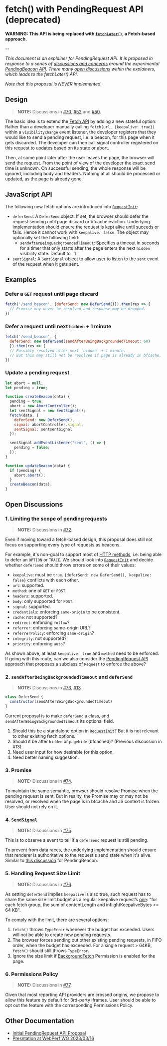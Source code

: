 # fetch() with PendingRequest API (deprecated)

**WARNING: This API is being replaced with [`fetchLater()`](fetch-later-api.md), a Fetch-based approach.**

--

*This document is an explainer for PendingRequest API.*
*It is proposed in response to a series of [discussions and concerns][concerns] around the experimental [PendingBeacon API](pending-beacon-api.md).*
*There many [open discussions](#open-discussions) within the explainers, which leads to the fetchLater() API.*

*Note that this proposal is NEVER implemented.*

## Design

> **NOTE:** Discussions in [#70], [#52] and [#50].

The basic idea is to extend the [Fetch API] by adding a new stateful option:
Rather than a developer manually calling `fetch(url, {keepalive: true})` within a `visibilitychange` event listener, the developer registers that they would like to send a pending request, i.e. a beacon, for this page when it gets discarded.
The developer can then call signal controller registered on this request to updates based on its state or abort.

Then, at some point later after the user leaves the page, the browser will send the request.
From the point of view of the developer the exact send time is unknown. On successful sending, the whole response will be ignored, including body and headers. Nothing at all should be processed or updated, as the page is already gone.

## JavaScript API

The following new fetch options are introduced into [`RequestInit`]:

* `deferSend`: A `DeferSend` object. If set, the browser should defer the request sending until page discard or bfcache eviction.
  Underlying implementation should ensure the request is kept alive until suceeds or fails.
  Hence it cannot work with `keepalive: false`. The object may optionally set the following field:
  * `sendAfterBeingBackgroundedTimeout`: Specifies a timeout in seconds for a timer that only starts after the page enters the next `hidden` visibility state.
    Default to `-1`.
* `sentSignal`: A `SentSignal` object to allow user to listen to the `sent` event of the request when it gets sent.


## Examples

### Defer a `GET` request until page discard

```js
fetch('/send_beacon', {deferSend: new DeferSend()}).then(res => {
  // Promise may never be resolved and response may be dropped.
})
```

### Defer a request until next `hidden` + 1 minute

```js
fetch('/send_beacon', {
  deferSend: new DeferSend(sendAfterBeingBackgroundedTimeout: 60)
  }).then(res => {
  // Possibly resolved after next `hidden` + 1 minute.
  // But this may still not be resolved if page is already in bfcache.
})
```

### Update a pending request

```js
let abort = null;
let pending = true;

function createBeacon(data) {
  pending = true;
  abort = new AbortController();
  let sentSignal = new SentSignal();
  fetch(data, {
    deferSend: new DeferSend(),
    signal: abortController.signal,
    sentSignal: sentsentSignal
  });

  sentSignal.addEventListener("sent", () => {
    pending = false;
  });
}

function updateBeacon(data) {
  if (pending) {
    abort.abort();
  }
  createBeacon(data);
}
```

## Open Discussions

### 1. Limiting the scope of pending requests

> **NOTE:** Discussions in [#72].

Even if moving toward a fetch-based design, this proposal does still not focus on supporting every type of requests as beacons.

For example, it's non-goal to support most of [HTTP methods], i.e. being able to defer an `OPTION` or `TRACE`.
We should look into [`RequestInit`] and decide whether `deferSend` should throw errors on some of their values:

* `keepalive`: must be `true`. `{deferSend: new DeferSend(), keepalive: false}` conflicts with each other.
* `url`: supported.
* `method`: one of `GET` or `POST`.
* `headers`: supported.
* `body`: only supported for `POST`.
* `signal`: supported.
* `credentials`: enforcing `same-origin` to be consistent.
* `cache`: not supported?
* `redirect`: enforcing `follow`?
* `referrer`: enforcing same-origin URL?
* `referrerPolicy`: enforcing `same-origin`?
* `integrity`: not supported?
* `priority`: enforcing `auto`?

As shown above, at least `keepalive: true` and `method` need to be enforced.
If going with this route, can we also consider the [PendingRequest API] approach that proposes a subclass of `Request` to enforce the above?

### 2. `sendAfterBeingBackgroundedTimeout` and `deferSend`

> **NOTE:** Discussions in [#73], [#13].

```js
class DeferSend {
  constructor(sendAfterBeingBackgroundedTimeout)
}
```

Current proposal is to make `deferSend` a class, and `sendAfterBeingBackgroundedTimeout` its optional field.

1. Should this be a standalone option in [`RequestInit`]? But it is not relevant to other existing fetch options.
2. Should it be after `hidden` or `pagehide` (bfcached)? (Previous discussion in #13).
3. Need user input for how desirable for this option.
4. Need better naming suggestion.

### 3. Promise

> **NOTE:** Discussions in [#74].

To maintain the same semantic, browser should resolve Promise when the pending request is sent. But in reality, the Promise may or may not be resolved, or resolved when the page is in bfcache and JS context is frozen. User should not rely on it.

### 4. `SendSignal`

> **NOTE:** Discussions in [#75].

This is to observe a event to tell if a `deferSend` request is still pending.

To prevent from data races, the underlying implementation should ensure that renderer is authoritative to the request's send state when it's alive. Similar to [this discussion](https://github.com/WICG/pending-beacon/issues/10#issuecomment-1189804245) for PendingBeacon.

### 5. Handling Request Size Limit

> **NOTE:** Discussions in [#76].

As setting `deferSend` implies `keepalive` is also true, such request has to share the same size limit budget as a regular keepalive request’s [one][fetch-keepalive-quota]: "for each fetch group, the sum of contentLength and inflightKeepaliveBytes <= 64 KB".

To comply with the limit, there are several options:

1. `fetch()` throws `TypeError` whenever the budget has exceeded. Users will not be able to create new pending requests.
2. The browser forces sending out other existing pending requests, in FIFO order, when the budget has exceeded. For a single request > 64KB, `fetch()` should still throws `TypeError`.
3. Ignore the size limit if [BackgroundFetch] Permission is enabled for the page.


### 6. Permissions Policy

> **NOTE:** Discussions in [#77].

Given that most reporting API providers are crossed origins, we propose to allow this feature by default for 3rd-party iframes.
User should be able to opt out the feature with the corresponding Permissions Policy.


## Other Documentation

* [Initial PendingRequest API Proposal](https://docs.google.com/document/d/1QQFFa6fZR4LUiyNe9BJQNK7dAU36zlKmwf5gcBh_n2c/edit#heading=h.powlqxc01y5b)
* [Presntation at WebPerf WG 2023/03/16](https://docs.google.com/presentation/d/1w_v2kn4RxDmGQ76HAHbuWpYMPj7XsHkYOILIkLs9ppY/edit#slide=id.pZ)


[concerns]: https://github.com/WICG/pending-beacon/issues/70
[#13]: https://github.com/WICG/pending-beacon/issues/13
[#50]: https://github.com/WICG/pending-beacon/issues/50
[#52]: https://github.com/WICG/pending-beacon/issues/52
[#70]: https://github.com/WICG/pending-beacon/issues/70
[#72]: https://github.com/WICG/pending-beacon/issues/72
[#73]: https://github.com/WICG/pending-beacon/issues/73
[#74]: https://github.com/WICG/pending-beacon/issues/74
[#75]: https://github.com/WICG/pending-beacon/issues/75
[#76]: https://github.com/WICG/pending-beacon/issues/76
[#77]: https://github.com/WICG/pending-beacon/issues/77
[Fetch API]: https://fetch.spec.whatwg.org/#fetch-api
[`RequestInit`]: https://fetch.spec.whatwg.org/#requestinit
[fetch-keepalive-quota]: https://fetch.spec.whatwg.org/#http-network-or-cache-fetch
[BackgroundFetch]: https://developer.mozilla.org/en-US/docs/Web/API/Background_Fetch_API#browser_compatibility
[HTTP methods]: https://developer.mozilla.org/en-US/docs/Web/HTTP/Methods
[PendingRequest API]: https://docs.google.com/document/d/1QQFFa6fZR4LUiyNe9BJQNK7dAU36zlKmwf5gcBh_n2c/edit#heading=h.xs53e9immw2r

